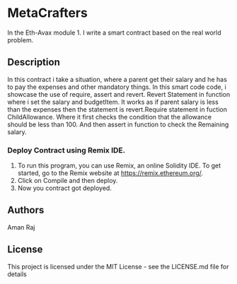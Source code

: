 # MetaCrafters

In the Eth-Avax module 1. I write a smart contract based on the real world problem.

## Description
In this contract i take a situation, where a parent get their salary and he has to pay the expenses and other mandatory things. In this smart code code, i showcase the use of require, assert and revert. Revert Statement in function where i set the salary and budgetItem. It works as if parent salary is less than the expenses then the statement is revert.Require statement in fuction ChildAllowance. Where it first checks the condition that the allowance should be less than 100. And then assert in function to check the Remaining salary.

### Deploy Contract using Remix IDE.

1. To run this program, you can use Remix, an online Solidity IDE. To get started, go to the Remix website at https://remix.ethereum.org/.
2. Click on Compile and then deploy.
3. Now you contract got deployed.

## Authors

Aman Raj


## License

This project is licensed under the MIT License - see the LICENSE.md file for details
